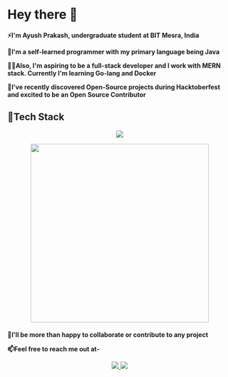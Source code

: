 <h1>Hey there 👋</h1>
<h4>
  ⚡I'm Ayush Prakash, undergraduate student at BIT Mesra, India
  
  <p>🔭I'm a self-learned programmer with my primary language being Java</p>

👨‍💻Also, I'm aspiring to be a full-stack developer and I work with MERN stack. Currently I'm learning Go-lang and Docker

🌱I've recently discovered Open-Source projects during Hacktoberfest and excited to be an Open Source Contributor
  

</h4>

<h2>📄Tech Stack</h2>


<p align="center">
  <a href="https://github.com/prkshayush">
    <img src="https://skillicons.dev/icons?i=js,java,go,html,css,bootstrap,react,nodejs,mongodb&perline=3" />
  </a>
</p>



<p align="center">
  <img src="https://github-readme-stats.vercel.app/api?username=prkshayush&show_icons=true&theme=highcontrast" width="400" />
</p>



<h4>
   🤝I'll be more than happy to collaborate or contribute to any project 
  
  
  📫Feel free to reach me out at-
  
  
  <p align="center">
  <a href="https://www.linkedin.com/in/ayush-prakash-8a3320224">
    <img src="https://skillicons.dev/icons?i=linkedin" />
  </a>
    <a href="https://www.instagram.com/prksh_ayush/">
    <img src="https://skillicons.dev/icons?i=instagram" />
  </a>
</p>
